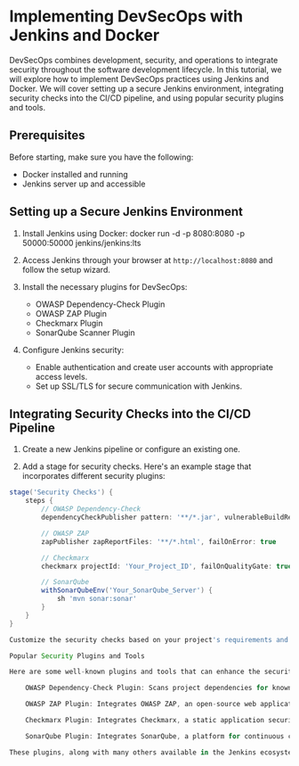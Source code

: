 # Implementing DevSecOps with Jenkins and Docker

DevSecOps combines development, security, and operations to integrate security throughout the software development lifecycle. In this tutorial, we will explore how to implement DevSecOps practices using Jenkins and Docker. We will cover setting up a secure Jenkins environment, integrating security checks into the CI/CD pipeline, and using popular security plugins and tools.

## Prerequisites

Before starting, make sure you have the following:

- Docker installed and running
- Jenkins server up and accessible

## Setting up a Secure Jenkins Environment

1. Install Jenkins using Docker:
docker run -d -p 8080:8080 -p 50000:50000 jenkins/jenkins:lts

2. Access Jenkins through your browser at `http://localhost:8080` and follow the setup wizard.

3. Install the necessary plugins for DevSecOps:

   - OWASP Dependency-Check Plugin
   - OWASP ZAP Plugin
   - Checkmarx Plugin
   - SonarQube Scanner Plugin

4. Configure Jenkins security:
   - Enable authentication and create user accounts with appropriate access levels.
   - Set up SSL/TLS for secure communication with Jenkins.

## Integrating Security Checks into the CI/CD Pipeline

1. Create a new Jenkins pipeline or configure an existing one.

2. Add a stage for security checks. Here's an example stage that incorporates different security plugins:

```groovy
stage('Security Checks') {
    steps {
        // OWASP Dependency-Check
        dependencyCheckPublisher pattern: '**/*.jar', vulnerableBuildResult: 'UNSTABLE'

        // OWASP ZAP
        zapPublisher zapReportFiles: '**/*.html', failOnError: true

        // Checkmarx
        checkmarx projectId: 'Your_Project_ID', failOnQualityGate: true

        // SonarQube
        withSonarQubeEnv('Your_SonarQube_Server') {
            sh 'mvn sonar:sonar'
        }
    }
}

Customize the security checks based on your project's requirements and the plugins you have installed.

Popular Security Plugins and Tools

Here are some well-known plugins and tools that can enhance the security of your DevSecOps pipeline:

    OWASP Dependency-Check Plugin: Scans project dependencies for known vulnerabilities and generates reports.

    OWASP ZAP Plugin: Integrates OWASP ZAP, an open-source web application security scanner, into your pipeline for automated security testing.

    Checkmarx Plugin: Integrates Checkmarx, a static application security testing (SAST) tool, to scan your code for potential vulnerabilities.

    SonarQube Plugin: Integrates SonarQube, a platform for continuous code quality inspection, to analyze and measure the quality and security of your code.

These plugins, along with many others available in the Jenkins ecosystem, provide a wide range of security checks and integrations to ensure the security of your software throughout the development process.
